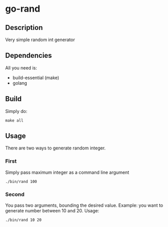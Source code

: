 # go-rand
## Description
Very simple random int generator

## Dependencies
All you need is:
- build-essential (make)
- golang

## Build
Simply do:
```
make all
```

## Usage
There are two ways to generate random integer. 

### First
Simply pass maximum integer as a command line argument
```
./bin/rand 100
```

### Second
You pass two arguments, bounding the desired value.
Example: you want to generate number between 10 and 20.
Usage:
```
./bin/rand 10 20
```
